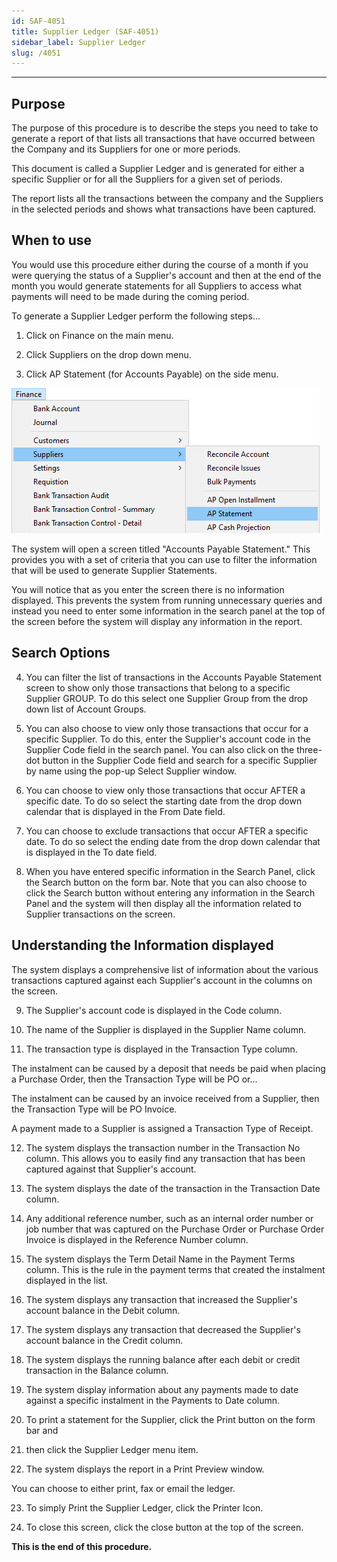 ```yaml
---
id: SAF-4051
title: Supplier Ledger (SAF-4051)
sidebar_label: Supplier Ledger
slug: /4051
---
```

___ 
## Purpose

The purpose of this procedure is to describe the steps you need to
take to generate a report of that lists all transactions that have
occurred between the Company and its Suppliers for one or more
periods.  

This document is called a Supplier Ledger and is generated for either
a specific Supplier or for all the Suppliers for a given set of
periods.  

The report lists all the transactions between the company and the
Suppliers in the selected periods and shows what transactions have
been captured.

## When to use

You would use this procedure either during the course of a month if
you were querying the status of a Supplier's account and then at the
end of the month you would generate statements for all Suppliers to
access what payments will need to be made during the coming
period.  

To generate a Supplier Ledger perform the following steps...  

1.  Click on Finance on the main menu.  

2.  Click Suppliers on the drop down menu.  

3.  Click AP Statement (for Accounts Payable) on the side menu.  

![](../static/img/docs/SAF-4051/image01.png)  

The system will open a screen titled "Accounts Payable Statement."
This provides you with a set of criteria that you can use to filter
the information that will be used to generate Supplier Statements.





You will notice that as you enter the screen there is no information
displayed. This prevents the system from running unnecessary queries
and instead you need to enter some information in the search panel at
the top of the screen before the system will display any information
in the report.  

## Search Options

4.  You can filter the list of transactions in the Accounts Payable
    Statement screen to show only those transactions that belong to a
    specific Supplier GROUP. To do this select one Supplier Group from
    the drop down list of Account Groups.  

5.  You can also choose to view only those transactions that occur for a
    specific Supplier. To do this, enter the Supplier's account code in
    the Supplier Code field in the search panel. You can also click on
    the three-dot button in the Supplier Code field and search for a
    specific Supplier by name using the pop-up Select Supplier window.  

6.  You can choose to view only those transactions that occur AFTER a
    specific date. To do so select the starting date from the drop down
    calendar that is displayed in the From Date field.  

7.  You can choose to exclude transactions that occur AFTER a specific
    date. To do so select the ending date from the drop down calendar
    that is displayed in the To date field.  

8.  When you have entered specific information in the Search Panel,
    click the Search button on the form bar. Note that you can also
    choose to click the Search button without entering any information
    in the Search Panel and the system will then display all the
    information related to Supplier transactions on the screen.  

## Understanding the Information displayed

The system displays a comprehensive list of information about the
various transactions captured against each Supplier's account in the
columns on the screen.  





9.  The Supplier's account code is displayed in the Code column.  

10. The name of the Supplier is displayed in the Supplier Name column.  

11. The transaction type is displayed in the Transaction Type column.  

The instalment can be caused by a deposit that needs be paid when
placing a Purchase Order, then the Transaction Type will be PO or\...  

The instalment can be caused by an invoice received from a Supplier,
then the Transaction Type will be PO Invoice.  

A payment made to a Supplier is assigned a Transaction Type of
Receipt.  

12. The system displays the transaction number in the Transaction No
    column. This allows you to easily find any transaction that has been
    captured against that Supplier's account.  

13. The system displays the date of the transaction in the Transaction
    Date column.  

14. Any additional reference number, such as an internal order number or
    job number that was captured on the Purchase Order or Purchase Order
    Invoice is displayed in the Reference Number column.  

15. The system displays the Term Detail Name in the Payment Terms
    column. This is the rule in the payment terms that created the
    instalment displayed in the list.  




16. The system displays any transaction that increased the Supplier's
    account balance in the Debit column.  

17. The system displays any transaction that decreased the Supplier's
    account balance in the Credit column.  

18. The system displays the running balance after each debit or credit
    transaction in the Balance column.  

19. The system display information about any payments made to date
    against a specific instalment in the Payments to Date column.  

20. To print a statement for the Supplier, click the Print button on the
    form bar and  

21. then click the Supplier Ledger menu item.  




22. The system displays the report in a Print Preview window.  





You can choose to either print, fax or email the ledger.

23. To simply Print the Supplier Ledger, click the Printer Icon.  

24. To close this screen, click the close button at the top of the
    screen.  

**This is the end of this procedure.**
